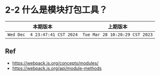 # 2-2 什么是模块打包工具？

|本期版本|上期版本
|:---:|:---:
`Wed Dec  4 23:47:41 CST 2024` | `Tue Mar 28 10:20:29 CST 2023`

## Ref

* <https://webpack.js.org/concepts/modules/>
* <https://webpack.js.org/api/module-methods>